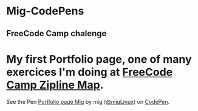 # Mig-CodePens

## FreeCode Camp chalenge
 My first Portfolio page, one of many exercices I'm doing at [FreeCode Camp Zipline Map](https://www.freecodecamp.com/map).
 =========================
See the Pen <a href='https://codepen.io/migLinux/pen/QgOwdx/'>Portfolio page Mig</a> by mig (<a href='https://codepen.io/migLinux'>@migLinux</a>) on <a href='https://codepen.io'>CodePen</a>.



